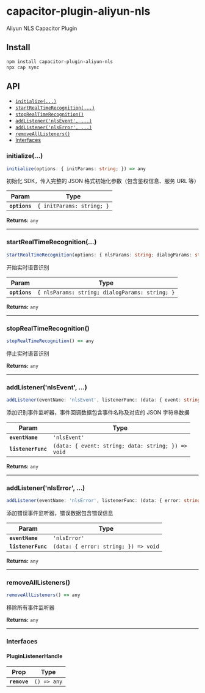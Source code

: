 # capacitor-plugin-aliyun-nls

Aliyun NLS Capacitor Plugin

## Install

```bash
npm install capacitor-plugin-aliyun-nls
npx cap sync
```

## API

<docgen-index>

* [`initialize(...)`](#initialize)
* [`startRealTimeRecognition(...)`](#startrealtimerecognition)
* [`stopRealTimeRecognition()`](#stoprealtimerecognition)
* [`addListener('nlsEvent', ...)`](#addlistenernlsevent-)
* [`addListener('nlsError', ...)`](#addlistenernlserror-)
* [`removeAllListeners()`](#removealllisteners)
* [Interfaces](#interfaces)

</docgen-index>

<docgen-api>
<!--Update the source file JSDoc comments and rerun docgen to update the docs below-->

### initialize(...)

```typescript
initialize(options: { initParams: string; }) => any
```

初始化 SDK，传入完整的 JSON 格式初始化参数（包含鉴权信息、服务 URL 等）

| Param         | Type                                 |
| ------------- | ------------------------------------ |
| **`options`** | <code>{ initParams: string; }</code> |

**Returns:** <code>any</code>

--------------------


### startRealTimeRecognition(...)

```typescript
startRealTimeRecognition(options: { nlsParams: string; dialogParams: string; }) => any
```

开始实时语音识别

| Param         | Type                                                      |
| ------------- | --------------------------------------------------------- |
| **`options`** | <code>{ nlsParams: string; dialogParams: string; }</code> |

**Returns:** <code>any</code>

--------------------


### stopRealTimeRecognition()

```typescript
stopRealTimeRecognition() => any
```

停止实时语音识别

**Returns:** <code>any</code>

--------------------


### addListener('nlsEvent', ...)

```typescript
addListener(eventName: 'nlsEvent', listenerFunc: (data: { event: string; data: string; }) => void) => Promise<PluginListenerHandle> & PluginListenerHandle
```

添加识别事件监听器，事件回调数据包含事件名称及对应的 JSON 字符串数据

| Param              | Type                                                             |
| ------------------ | ---------------------------------------------------------------- |
| **`eventName`**    | <code>'nlsEvent'</code>                                          |
| **`listenerFunc`** | <code>(data: { event: string; data: string; }) =&gt; void</code> |

**Returns:** <code>any</code>

--------------------


### addListener('nlsError', ...)

```typescript
addListener(eventName: 'nlsError', listenerFunc: (data: { error: string; }) => void) => Promise<PluginListenerHandle> & PluginListenerHandle
```

添加错误事件监听器，错误数据包含错误信息

| Param              | Type                                               |
| ------------------ | -------------------------------------------------- |
| **`eventName`**    | <code>'nlsError'</code>                            |
| **`listenerFunc`** | <code>(data: { error: string; }) =&gt; void</code> |

**Returns:** <code>any</code>

--------------------


### removeAllListeners()

```typescript
removeAllListeners() => any
```

移除所有事件监听器

**Returns:** <code>any</code>

--------------------


### Interfaces


#### PluginListenerHandle

| Prop         | Type                      |
| ------------ | ------------------------- |
| **`remove`** | <code>() =&gt; any</code> |

</docgen-api>
